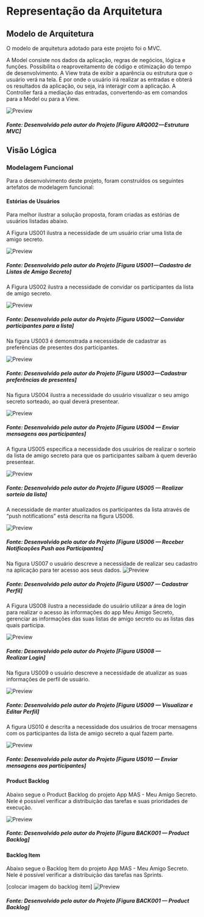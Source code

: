 # Representação da Arquitetura

## Modelo de Arquitetura

O modelo de arquitetura adotado para este projeto foi o MVC.

A Model consiste nos dados da aplicação, regras de negócios, lógica e funções. Possibilita o reaproveitamento de código e otimização do tempo de desenvolvimento. 
A View trata de exibir a aparência ou estrutura que o usuário verá na tela. É por onde o usuário irá realizar as entradas e obterá os resultados da aplicação, ou seja, irá interagir com a aplicação. 
A Controller fará a mediação das entradas, convertendo-as em comandos para a Model ou para a View.

![Preview](/images/arquitecture/arq002.png?raw=true "Figura ARQ002 — Estrutura MVC")
<h5>Fonte: Desenvolvido pelo autor do Projeto [Figura ARQ002 — Estrutura MVC]</h5>

## Visão Lógica

### Modelagem Funcional
Para o desenvolvimento deste projeto, foram construídos os seguintes artefatos de modelagem funcional:
#### Estórias de Usuários
Para melhor ilustrar a solução proposta, foram criadas as estórias de usuários
listadas abaixo.

A Figura US001 ilustra a necessidade de um usuário criar uma lista de amigo secreto.

![Preview](/images/user-estory/US001.png?raw=true "Figura US001 — Cadastro de Listas de Amigo Secreto")
<h5>Fonte: Desenvolvido pelo autor do Projeto [Figura US001 — Cadastro de Listas de Amigo Secreto]</h5>


A Figura US002 ilustra a necessidade de convidar os participantes da lista de amigo secreto.

![Preview](/images/user-estory/US002.png?raw=true "Figura US002 — Convidar participantes para a lista")
<h5>Fonte: Desenvolvido pelo autor do Projeto [Figura US002 — Convidar participantes para a lista]</h5>


Na figura US003 é demonstrada a necessidade de cadastrar as preferências de presentes dos participantes.

![Preview](/images/user-estory/US003.png?raw=true "Figura US003 — Cadastrar preferências de presentes")
<h5>Fonte: Desenvolvido pelo autor do Projeto [Figura US003 — Cadastrar preferências de presentes]</h5>


Na figura US004 ilustra a necessidade do usuário visualizar o seu amigo secreto sorteado, ao qual deverá presentear.

![Preview](/images/user-estory/US004.png?raw=true "Figura US004 — Visualizar Amigo Secreto Sorteado")
<h5>Fonte: Desenvolvido pelo autor do Projeto [Figura US004 — Enviar mensagens aos participantes]</h5>


A figura US005 especifica a necessidade dos usuários de realizar o sorteio da lista de amigo secreto para que os participantes saibam à quem deverão presentear.

![Preview](/images/user-estory/US005.png?raw=true "Figura US005 — Realizar sorteio da lista")
<h5>Fonte: Desenvolvido pelo autor do Projeto [Figura US005 — Realizar sorteio da lista]</h5>


A necessidade de manter atualizados os participantes da lista através de “push notifications” está descrita na figura US006.

![Preview](/images/user-estory/US006.png?raw=true "Figura US006 — Receber Notificações Push aos Participantes")
<h5>Fonte: Desenvolvido pelo autor do Projeto [Figura US006 — Receber Notificações Push aos Participantes]</h5>


Na figura US007 o usuário descreve a necessidade de realizar seu cadastro na aplicação para ter acesso aos seus dados.
![Preview](/images/user-estory/US007.png?raw=true "Figura US007 — Cadastrar Perfil")
<h5>Fonte: Desenvolvido pelo autor do Projeto [Figura US007 — Cadastrar Perfil]</h5>


A Figura US008 ilustra a necessidade do usuário utilizar a área de login para realizar o acesso às informações do app Meu Amigo Secreto, gerenciar as informações das suas listas de amigo secreto ou as listas das quais participa.

![Preview](/images/user-estory/US008.png?raw=true "Figura US008 — Realizar Login")
<h5>Fonte: Desenvolvido pelo autor do Projeto [Figura US008 — Realizar Login]</h5>


Na figura US009 o usuário descreve a necessidade de atualizar as suas informações de perfil de usuário.

![Preview](/images/user-estory/US009.png?raw=true "Figura US009 — Visualizar e Editar Perfil")
<h5>Fonte: Desenvolvido pelo autor do Projeto [Figura US009 — Visualizar e Editar Perfil]</h5>


A figura US010 é descrita a necessidade dos usuários de trocar mensagens com os participantes da lista de amigo secreto a qual fazem parte.

![Preview](/images/user-estory/US010.png?raw=true "Figura US010 — Visualizar Amigo Secreto Sorteado")
<h5>Fonte: Desenvolvido pelo autor do Projeto [Figura US010 — Enviar mensagens aos participantes]</h5>


#### Product Backlog
Abaixo segue o Product Backlog do projeto App MAS - Meu Amigo Secreto. Nele é possível verificar a distribuição das tarefas e suas prioridades de execução.

![Preview](/images/backlog/back001.png?raw=true "Figura BACK001 — Product Backlog")
<h5>Fonte: Desenvolvido pelo autor do Projeto [Figura BACK001 — Product Backlog]</h5>


#### Backlog Item
Abaixo segue o Backlog Item do projeto App MAS - Meu Amigo Secreto. Nele é possível verificar a distribuição das tarefas nas Sprints.

[colocar imagem do backlog item]
![Preview](/images/backlog/back001.png?raw=true "Figura BACK001 — Product Backlog")
<h5>Fonte: Desenvolvido pelo autor do Projeto [Figura BACK001 — Product Backlog]</h5>







